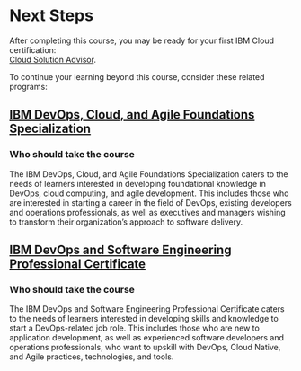 # Next Steps

After completing this course, you may be ready for your first IBM Cloud certification:  
[Cloud Solution Advisor](https://www.ibm.com/training/path/41/overview).

To continue your learning beyond this course,  consider these related programs:  

## [IBM DevOps, Cloud, and Agile Foundations Specialization](https://www.coursera.org/specializations/devops-cloud-and-agile-foundations)

### Who should take the course

The IBM DevOps, Cloud, and Agile Foundations Specialization caters to the needs of learners interested in developing foundational knowledge in DevOps, cloud computing, and agile development. This includes those who are interested in starting a career in the field of DevOps, existing developers and operations professionals, as well as executives and managers wishing to transform their organization’s approach to software delivery.

## [IBM DevOps and Software Engineering Professional Certificate](https://www.coursera.org/professional-certificates/devops-and-software-engineering)

### Who should take the course

The IBM DevOps and Software Engineering Professional Certificate caters to the needs of learners interested in developing skills and knowledge to start a DevOps-related job role. This includes those who are new to application development, as well as experienced software developers and operations professionals, who want to upskill with DevOps, Cloud Native, and Agile practices, technologies, and tools.
